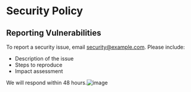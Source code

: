 # Security Policy

## Reporting Vulnerabilities
To report a security issue, email security@example.com. Please include:
- Description of the issue
- Steps to reproduce
- Impact assessment

We will respond within 48 hours.![image](https://github.com/user-attachments/assets/4c488c9e-cfa8-4365-8207-f43c4871570e)
